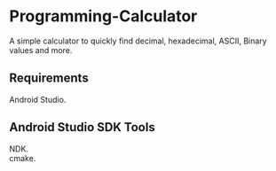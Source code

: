 # Programming-Calculator
A simple calculator to quickly find decimal, hexadecimal, ASCII, Binary values and more.

## Requirements
Android Studio.

## Android Studio SDK Tools
NDK.\
cmake.

